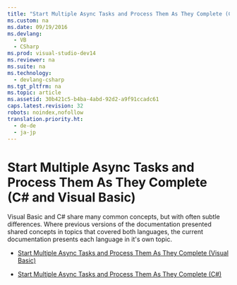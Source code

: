 ```yaml
---
title: "Start Multiple Async Tasks and Process Them As They Complete (C# and Visual Basic)"
ms.custom: na
ms.date: 09/19/2016
ms.devlang: 
  - VB
  - CSharp
ms.prod: visual-studio-dev14
ms.reviewer: na
ms.suite: na
ms.technology: 
  - devlang-csharp
ms.tgt_pltfrm: na
ms.topic: article
ms.assetid: 30b421c5-b4ba-4abd-92d2-a9f91ccadc61
caps.latest.revision: 32
robots: noindex,nofollow
translation.priority.ht: 
  - de-de
  - ja-jp
---
```

# Start Multiple Async Tasks and Process Them As They Complete (C# and Visual Basic)
Visual Basic and C# share many common concepts, but with often subtle differences. Where previous versions of the documentation presented shared concepts in topics that covered both languages, the current documentation presents each language in it's own topic.  
  
-   [Start Multiple Async Tasks and Process Them As They Complete (Visual Basic)](../Topic/Start%20Multiple%20Async%20Tasks%20and%20Process%20Them%20As%20They%20Complete%20\(Visual%20Basic\).md)  
  
-   [Start Multiple Async Tasks and Process Them As They Complete (C#)](../Topic/Start%20Multiple%20Async%20Tasks%20and%20Process%20Them%20As%20They%20Complete%20\(C%23\).md)